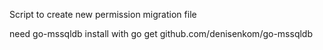 Script to create new permission migration file

need go-mssqldb install with
go get github.com/denisenkom/go-mssqldb